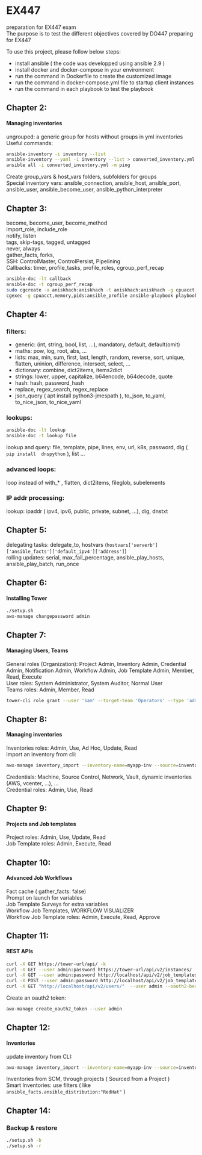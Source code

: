# EX447
preparation for EX447 exam <br/>
The purpose is to test the different objectives covered by DO447 preparing for EX447 <br/>

To use this project, please follow below steps:
- install ansible ( the code was developped using ansible 2.9 )
- install docker and docker-compose in your environment
- run the command in Dockerfile to create the customized image
- run the command in docker-compose.yml file to startup client instances
- run the command in each playbook to test the playbook


## Chapter 2: 
#### Managing inventories
ungrouped: a generic group for hosts without groups in yml inventories<br/>
Useful commands:
```bash
ansible-inventory -i inventory --list
ansible-inventory --yaml -i inventory --list > converted_inventory.yml
ansible all -i converted_inventory.yml -m ping
```
Create group_vars & host_vars folders, subfolders for groups<br/>
Special inventory vars: ansible_connection, ansible_host, ansible_port, ansible_user, ansible_become_user, ansible_python_interpreter


## Chapter 3: 
become, become_user, become_method<br/>
import_role, include_role<br/>
notify, listen <br/>
tags, skip-tags, tagged, untagged <br/>
never, always<br/>
gather_facts, forks, <br/>
SSH: ControlMaster, ControlPersist, Pipelining <br/>
Callbacks: timer, profile_tasks, profile_roles, cgroup_perf_recap <br/>
```bash
ansible-doc -lt callback
ansible-doc -t cgroup_perf_recap
sudo cgcreate -a aniskhach:aniskhach -t aniskhach:aniskhach -g cpuacct,memory,pids:ansible_profile
cgexec -g cpuacct,memory,pids:ansible_profile ansible-playbook playbook.yml
```


## Chapter 4: 
### filters:
- generic: (int, string, bool, list, ...),  mandatory, default, default(omit)<br/>
- maths: pow, log, root, abs, ...<br/>
- lists: max, min, sum, first, last, length, random, reverse, sort, unique, flatten, uninion, difference, intersect, select, ... <br/>
- dictionary: combine, dict2items, items2dict <br/>
- strings: lower, upper, capitalize, b64encode, b64decode, quote <br/>
- hash: hash, password_hash <br/>
- replace, regex_search, regex_replace <br/>
- json_query ( apt install python3-jmespath ), to_json, to_yaml, to_nice_json, to_nice_yaml <br/>

### lookups:

```bash
ansible-doc -lt lookup
ansible-doc -t lookup file
```
lookup and query: file, template, pipe, lines, env, url, k8s, password, dig ( ``` pip install  dnspython ``` ), list ... <br/>

### advanced loops:
loop instead of with_* , flatten, dict2items, fileglob, subelements

### IP addr processing:
lookup: ipaddr ( ipv4, ipv6, public, private, subnet, ...), dig, dnstxt


## Chapter 5: 
delegating tasks: delegate_to, hostvars (```hostvars['serverb']['ansible_facts']['default_ipv4']['address']```)<br/>
rolling updates: serial, max_fail_percentage, ansible_play_hosts, ansible_play_batch, run_once <br/>


## Chapter 6: 
#### Installing Tower
```bash
./setup.sh
awx-manage changepassword admin
```

## Chapter 7: 
#### Managing Users, Teams
General roles (Organization): Project Admin, Inventory Admin, Credential Admin, Notification Admin, Workflow Admin, Job Template Admin, Member, Read, Execute<br/>
User roles: System Administrator, System Auditor, Normal User<br/>
Teams roles: Admin, Member, Read <br/>
```bash
tower-cli role grant --user 'sam' --target-team 'Operators' --type 'admin'
```

## Chapter 8: 
#### Managing inventories
Inventories roles: Admin, Use, Ad Hoc, Update, Read <br/>
import an inventory from cli:<br/>
```bash
awx-manage inventory_import --inventory-name=myapp-inv --source=inventory.yml
```
Credentials: Machine, Source Control, Network, Vault, dynamic inventories (AWS, vcenter, ...), ... <br/>
Credential roles: Admin, Use, Read <br/>

## Chapter 9: 
#### Projects and Job templates
Project roles: Admin, Use, Update, Read <br/>
Job Template roles: Admin, Execute, Read <br/>


## Chapter 10: 
#### Advanced Job Workflows
Fact cache ( gather_facts: false) <br/>
Prompt on launch for variables <br/>
Job Template Surveys for extra variables <br/>
Workflow Job Templates, WORKFLOW VISUALIZER <br/>
Workflow Job Template roles: Admin, Execute, Read, Approve <br/>

## Chapter 11: 
#### REST APIs
```bash
curl -X GET https://tower-url/api/ -k
curl -X GET --user admin:password https://tower-url/api/v2/instances/ | json_pp
curl -X GET --user admin:password http://localhost/api/v2/job_templates/15/ -k -s | json_pp
curl -X POST --user admin:password http://localhost/api/v2/job_templates/15/launch/ -k -s | json_pp
curl -X GET "http://localhost/api/v2/users/"  --user admin --oauth2-bearer xdWkzTZLJoQCVHpH -k -s | json_pp
```
Create an oauth2 token:
```bash
awx-manage create_oauth2_token --user admin
```

## Chapter 12: 
#### Inventories
update inventory from CLI:

```bash
awx-manage inventory_import --inventory-name=myapp-inv --source=inventory.yml --override
```
Inventories from SCM, through projects ( Sourced from a Project ) <br/>
Smart Inventories: use filters ( like ```ansible_facts.ansible_distribution:"RedHat"``` ) <br/>

## Chapter 14: 
### Backup & restore
```bash
./setup.sh -b
./setup.sh -r 
```
